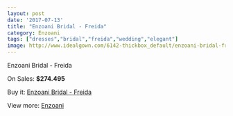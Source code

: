 ```yaml
---
layout: post
date: '2017-07-13'
title: "Enzoani Bridal - Freida"
category: Enzoani
tags: ["dresses","bridal","freida","wedding","elegant"]
image: http://www.idealgown.com/6142-thickbox_default/enzoani-bridal-freida.jpg
---
```

Enzoani Bridal - Freida

On Sales: **$274.495**
<a href="https://www.idealgown.com/en/enzoani/2681-enzoani-bridal-freida.html"><amp-img layout="responsive" width="600" height="600" src="//www.idealgown.com/6142-thickbox_default/enzoani-bridal-freida.jpg" alt="Enzoani Bridal - Freida 0" /></a>

Buy it: [Enzoani Bridal - Freida](https://www.idealgown.com/en/enzoani/2681-enzoani-bridal-freida.html "Enzoani Bridal - Freida")

View more: [Enzoani](https://www.idealgown.com/en/32-enzoani "Enzoani")
